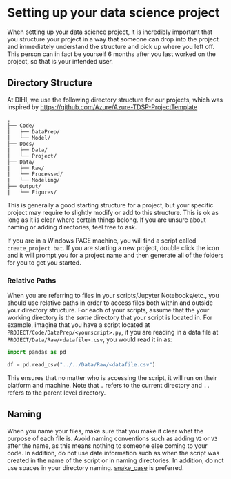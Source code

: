 # Setting up your data science project

When setting up your data science project, it is incredibly important that you structure your project in a way that someone can drop into the project and immediately understand the structure and pick up where you left off. This person can in fact be yourself 6 months after you last worked on the project, so that is your intended user.

## Directory Structure

At DIHI, we use the following directory structure for our projects, which was inspired by https://github.com/Azure/Azure-TDSP-ProjectTemplate

```
.
├── Code/
|   ├── DataPrep/
|   └── Model/
├── Docs/
|   ├── Data/
|   └── Project/
├── Data/
|   ├── Raw/
|   └── Processed/
|   └── Modeling/
├── Output/
|   └── Figures/
```

This is generally a good starting structure for a project, but your specific project may require to slightly modify or add to this structure. This is ok as long as it is clear where certain things belong. If you are unsure about naming or adding directories, feel free to ask.

If you are in a Windows PACE machine, you will find a script called `create_project.bat`. If you are starting a new project, double click the icon and it will prompt you for a project name and then generate all of the folders for you to get you started.

### Relative Paths

When you are referring to files in your scripts/Jupyter Notebooks/etc., you should use relative paths in order to access files both within and outside your directory structure. For each of your scripts, assume that the your working directory is the *same* directory that your script is located in. For example, imagine that you have a script located at `PROJECT/Code/DataPrep/<yourscript>.py`, if you are reading in a data file at `PROJECT/Data/Raw/<datafile>.csv`, you would read it in as:

```python
import pandas as pd

df = pd.read_csv("../../Data/Raw/<datafile.csv")
```

This ensures that no matter who is accessing the script, it will run on their platform and machine. Note that `.` refers to the current directory and `..` refers to the parent level directory. 

## Naming
When you name your files, make sure that you make it clear what the purpose of each file is. Avoid naming conventions such as adding `V2` or `V3` after the name, as this means nothing to someone else coming to your code. In addition, do not use date information such as when the script was created in the name of the script or in naming directories. In addition, do not use spaces in your directory naming. [snake_case](https://en.wikipedia.org/wiki/Snake_case) is preferred.